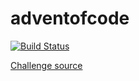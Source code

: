 # adventofcode

[![Build Status](https://travis-ci.org/Lunik/adventofcode.svg?branch=main)](https://travis-ci.org/Lunik/adventofcode)

[Challenge source](https://adventofcode.com/)